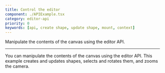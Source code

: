 ```yaml
---
title: Control the editor
component: ./APIExample.tsx
category: editor-api
priority: 0
keywords: [api, create shape, update shape, mount, context]
---
```


Manipulate the contents of the canvas using the editor API.

---


You can manipulate the contents of the canvas using the editor API. This example creates and updates shapes, selects and rotates them, and zooms the camera.
